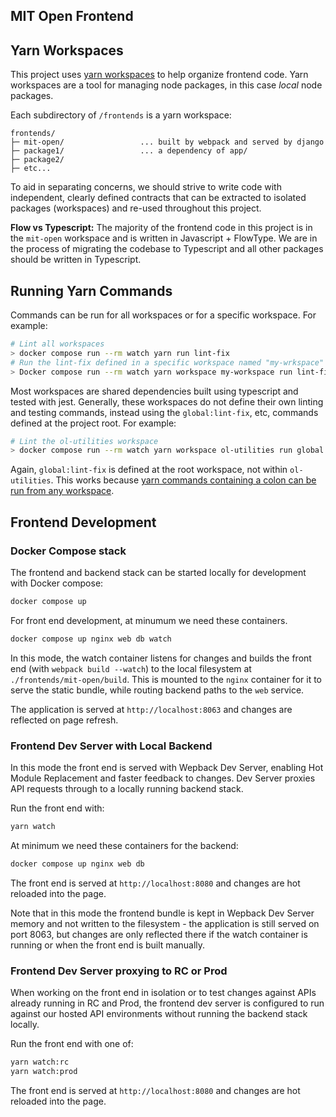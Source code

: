 ## MIT Open Frontend

## Yarn Workspaces

This project uses [yarn workspaces](https://yarnpkg.com/features/workspaces) to help organize frontend code. Yarn workspaces are a tool for managing node packages, in this case _local_ node packages.

Each subdirectory of `/frontends` is a yarn workspace:

```
frontends/
├─ mit-open/                 ... built by webpack and served by django
├─ package1/                 ... a dependency of app/
├─ package2/
├─ etc...
```

To aid in separating concerns, we should strive to write code with independent, clearly defined contracts that can be extracted to isolated packages (workspaces) and re-used throughout this project.

**Flow vs Typescript:** The majority of the frontend code in this project is in the `mit-open` workspace and is written in Javascript + FlowType. We are in the process of migrating the codebase to Typescript and all other packages should be written in Typescript.

## Running Yarn Commands

Commands can be run for all workspaces or for a specific workspace. For example:

```bash
# Lint all workspaces
> docker compose run --rm watch yarn run lint-fix
# Run the lint-fix defined in a specific workspace named "my-wrkspace"
> Docker compose run --rm watch yarn workspace my-workspace run lint-fix
```

Most workspaces are shared dependencies built using typescript and tested with jest. Generally, these workspaces do not define their own linting and testing commands, instead using the `global:lint-fix`, etc, commands defined at the project root. For example:

```bash
# Lint the ol-utilities workspace
> docker compose run --rm watch yarn workspace ol-utilities run global:lint-fix
```

Again, `global:lint-fix` is defined at the root workspace, not within `ol-utilities`. This works because [yarn commands containing a colon can be run from any workspace](https://yarnpkg.com/getting-started/qa#how-to-share-scripts-between-workspaces).

## Frontend Development

### Docker Compose stack

The frontend and backend stack can be started locally for development with Docker compose:

```bash
docker compose up
```

For front end development, at minumum we need these containers.

```bash
docker compose up nginx web db watch
```

In this mode, the watch container listens for changes and builds the front end (with `webpack build --watch`) to the local filesystem at `./frontends/mit-open/build`. This is mounted to the `nginx` container for it to serve the static bundle, while routing backend paths to the `web` service.

The application is served at `http://localhost:8063` and changes are reflected on page refresh.

### Frontend Dev Server with Local Backend

In this mode the front end is served with Wepback Dev Server, enabling Hot Module Replacement and faster feedback to changes. Dev Server proxies API requests through to a locally running backend stack.

Run the front end with:

```bash
yarn watch
```

At minimum we need these containers for the backend:

```bash
docker compose up nginx web db
```

The front end is served at `http://localhost:8080` and changes are hot reloaded into the page.

Note that in this mode the frontend bundle is kept in Wepback Dev Server memory and not written to the filesystem - the application is still served on port 8063, but changes are only reflected there if the watch container is running or when the front end is built manually.

### Frontend Dev Server proxying to RC or Prod

When working on the front end in isolation or to test changes against APIs already running in RC and Prod, the frontend dev server is configured to run against our hosted API environments without running the backend stack locally.

Run the front end with one of:

```bash
yarn watch:rc
yarn watch:prod
```

The front end is served at `http://localhost:8080` and changes are hot reloaded into the page.
